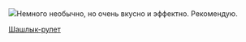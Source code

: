 <!--2025-06-13 16:01:23-->
<div class="yb">
  <div class="rss povarenok"><a href="https://www.povarenok.ru/recipes/show/182811/"><img src="https://www.povarenok.ru/data/cache/2025jun/13/59/3181163_76199-640x480.jpg"></a>Немного необычно, но очень вкусно и эффектно. Рекомендую. <p class="titl"><a href="https://www.povarenok.ru/recipes/show/182811/">Шашлык-рулет</a></p></div>
</div>

